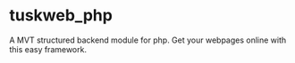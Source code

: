# tuskweb_php
A MVT structured backend module for php. Get your webpages online with this easy framework.
